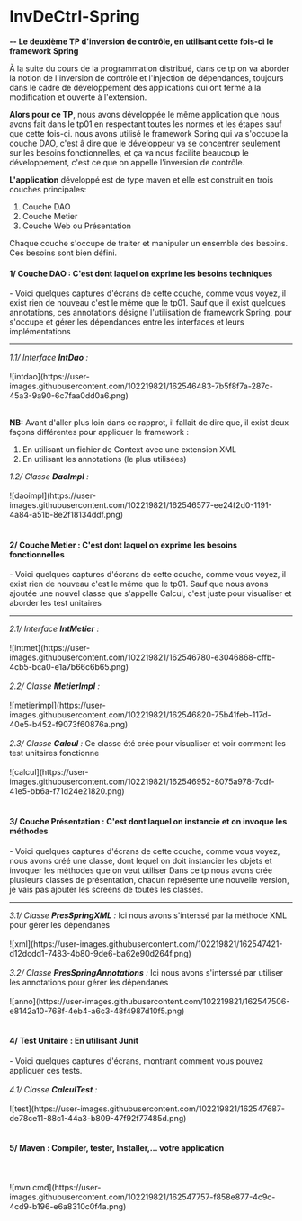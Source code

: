 # InvDeCtrl-Spring
<b>-- Le deuxième TP d'inversion de contrôle, en utilisant cette fois-ci le framework Spring</b>
<p>À la suite du cours de la programmation distribué, dans ce tp on va aborder la notion de l'inversion de contrôle et l'injection de dépendances, toujours dans le cadre 
de développement des applications qui ont fermé à la modification et ouverte à l'extension.</p>
<p><b>Alors pour ce TP</b>, nous avons développée le même application que nous avons fait dans le tp01 en respectant toutes les normes et les étapes sauf que cette fois-ci.
nous avons utilisé le framework Spring qui va s'occupe la couche DAO, c'est â dire que le développeur va se concentrer seulement sur les besoins fonctionnelles, et ça
va nous facilite beaucoup le développement, c'est ce que on appelle l'inversion de contrôle.</p>
<p><b>L'application</b> développé est de type maven et elle est construit en trois couches principales:
<ol>
  <li>Couche DAO</li>
  <li>Couche Metier</li>
  <li>Couche Web ou Présentation</li>
</ol>
Chaque couche s'occupe de traiter et manipuler un ensemble des besoins. Ces besoins sont bien défini.
</p>

<h4>1/ Couche DAO : C'est dont laquel on exprime les besoins techniques </h4>
<span> - Voici quelques captures d'écrans de cette couche, comme vous voyez, il exist rien de nouveau c'est le même que le tp01.</span> 
<span>Sauf que il exist quelques annotations, ces annotations désigne l'utilisation de framework Spring, pour s'occupe et gérer les dépendances entre les interfaces et
leurs implémentations</span>
<hr>
<i>1.1/ Interface <b>IntDao</b> :</i>
<br/>
<br/>
![intdao](https://user-images.githubusercontent.com/102219821/162546483-7b5f8f7a-287c-45a3-9a90-6c7faa0dd0a6.png)
<br/>
<br/>
<p><b>NB:</b> Avant d'aller plus loin dans ce rapprot, il fallait de dire que, il exist deux façons différentes pour appliquer le framework :
<ol>
  <li>En utilisant un fichier de Context avec une extension XML</li>
  <li>En utilisant les annotations (le plus utilisées)</li>
</ol>
</p>
<i>1.2/ Classe <b>DaoImpl</b> :</i>
<br/>
<br/> 
![daoimpl](https://user-images.githubusercontent.com/102219821/162546577-ee24f2d0-1191-4a84-a51b-8e2f18134ddf.png)
<br/>
<br/> 
<h4>2/ Couche Metier : C'est dont laquel on exprime les besoins fonctionnelles </h4>
<span> - Voici quelques captures d'écrans de cette couche, comme vous voyez, il exist rien de nouveau c'est le même que le tp01.</span>
<span>Sauf que nous avons ajoutée une nouvel classe que s'appelle Calcul, c'est juste pour visualiser et aborder les test unitaires</span>
<hr>
<i>2.1/ Interface <b>IntMetier</b> :</i>
<br/>
<br/> 
![intmet](https://user-images.githubusercontent.com/102219821/162546780-e3046868-cffb-4cb5-bca0-e1a7b66c6b65.png)
<br/>
<br/> 
<i>2.2/ Classe <b>MetierImpl</b> :</i>
<br/>
<br/> 
![metierimpl](https://user-images.githubusercontent.com/102219821/162546820-75b41feb-117d-40e5-b452-f9073f60876a.png)
<br/>
<br/> 
<i>2.3/ Classe <b>Calcul</b> :</i>
<span>Ce classe été crée pour visualiser et voir comment les test unitaires fonctionne</span>
<br/>
<br/> 
![calcul](https://user-images.githubusercontent.com/102219821/162546952-8075a978-7cdf-41e5-bb6a-f71d24e21820.png)
<br/>
<br/>
<h4>3/ Couche Présentation : C'est dont laquel on instancie et on invoque les méthodes </h4>
<span> - Voici quelques captures d'écrans de cette couche, comme vous voyez, nous avons créé une classe, dont lequel on doit instancier les objets et invoquer
les méthodes que on veut utiliser</span> 
<span>Dans ce tp nous avons crée plusieurs classes de présentation, chacun représente une nouvelle version, je vais pas ajouter les screens de toutes les
classes.</span>
<hr>
<i>3.1/ Classe <b>PresSpringXML</b> :</i>
<span>Ici nous avons s'interssé par la méthode XML pour gérer les dépendanes </span>
<br/>
<br/>
![xml](https://user-images.githubusercontent.com/102219821/162547421-d12dcdd1-7483-4b80-9de6-ba62e90d264f.png)
<br/>
<br/>
<i>3.2/ Classe <b>PresSpringAnnotations</b> :</i>
<span>Ici nous avons s'interssé par utiliser les annotations pour gérer les dépendanes </span>
<br/>
<br/>
![anno](https://user-images.githubusercontent.com/102219821/162547506-e8142a10-768f-4eb4-a6c3-48f4987d10f5.png)
<br/>
<br/>
<h4>4/ Test Unitaire : En utilisant Junit  </h4>
<span> - Voici quelques captures d'écrans, montrant comment vous pouvez appliquer ces tests.</span>
<br/>
<br/>
<i>4.1/ Classe <b>CalculTest</b> :</i>
<br/>
<br/>
![test](https://user-images.githubusercontent.com/102219821/162547687-de78ce11-88c1-44a3-b809-47f92f77485d.png)
<br/>
<br/>
<h4>5/ Maven : Compiler, tester, Installer,... votre application </h4>
<br/>
<br/>
![mvn cmd](https://user-images.githubusercontent.com/102219821/162547757-f858e877-4c9c-4cd9-b196-e6a8310c0f4a.png)





















